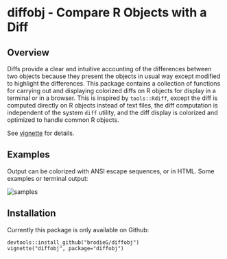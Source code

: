# diffobj - Compare R Objects with a Diff

## Overview

Diffs provide a clear and intuitive accounting of the differences between two objects because they present the objects in usual way except modified to highlight the differences.  This package contains a collection of functions for carrying out and displaying colorized diffs on R objects for display in a terminal or in a browser.  This is inspired by `tools::Rdiff`, except the diff is computed directly on R objects instead of text files, the diff computation is independent of the system `diff` utility, and the diff display is colorized and optimized to handle common R objects.

See [vignette](http://htmlpreview.github.io/?https://raw.githubusercontent.com/brodieG/diffobj/rc/inst/doc/diffobj.html) for details.

## Examples

Output can be colorized with ANSI escape sequences, or in HTML.  Some examples or terminal output:

![samples](/vignettes/ans256brightness.jpg)

## Installation

Currently this package is only available on Github:

```
devtools::install_github("brodieG/diffobj")
vignette("diffobj", package="diffobj")
```
